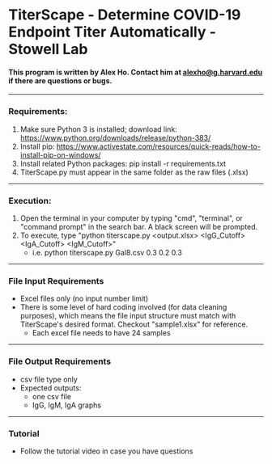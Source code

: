 # TiterScape - Determine COVID-19 Endpoint Titer Automatically - Stowell Lab
#### This program is written by Alex Ho. Contact him at alexho@g.harvard.edu if there are questions or bugs.
---
### Requirements:
1. Make sure Python 3 is installed; download link: https://www.python.org/downloads/release/python-383/
2. Install pip: https://www.activestate.com/resources/quick-reads/how-to-install-pip-on-windows/
3. Install related Python packages: pip install -r requirements.txt
4. TiterScape.py must appear in the same folder as the raw files (.xlsx)
---
### Execution:
1. Open the terminal in your computer by typing "cmd", "terminal", or "command prompt" in the search bar. A black screen will be prompted.
2. To execute, type "python titerscape.py <output.xlsx> <IgG_Cutoff> <IgA_Cutoff> <IgM_Cutoff>"
    * i.e. python titerscape.py Gal8.csv 0.3 0.2 0.3

---
### File Input Requirements
* Excel files only (no input number limit)
* There is some level of hard coding involved (for data cleaning purposes), which means the file input structure must match with TiterScape's desired format. Checkout "sample1.xlsx" for reference. 
    * Each excel file needs to have 24 samples 
---
### File Output Requirements
* csv file type only
* Expected outputs:
    * one csv file
    * IgG, IgM, IgA graphs
---
### Tutorial
* Follow the tutorial video in case you have questions

